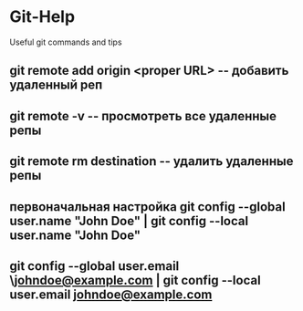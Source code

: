 # Git-Help
Useful git commands and tips


git remote add origin \<proper URL\> -- добавить удаленный реп
----
git remote -v                        -- просмотреть все удаленные репы
----
git remote rm destination            -- удалить удаленные репы
----

первоначальная настройка
git config --global user.name "John Doe"             |  git config --local user.name "John Doe"
----
git config --global user.email \johndoe@example.com  |  git config --local user.email johndoe@example.com
----
